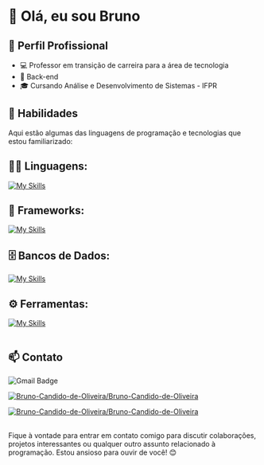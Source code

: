 # 👋 Olá, eu sou Bruno

## 💼 Perfil Profissional

- 💻 Professor em transição de carreira para a área de tecnologia
- 🌱 Back-end
- 🎓 Cursando Análise e Desenvolvimento de Sistemas - IFPR

## 🚀 Habilidades

Aqui estão algumas das linguagens de programação e tecnologias que estou familiarizado:

## 👨‍💻 Linguagens: 
[![My Skills](https://skillicons.dev/icons?i=python)](https://skillicons.dev)

## 🧰 Frameworks: 
[![My Skills](https://skillicons.dev/icons?i=django)](https://skillicons.dev)

## 🗄️ Bancos de Dados: 
[![My Skills](https://skillicons.dev/icons?i=mysql,postgres)](https://skillicons.dev)
## ⚙️ Ferramentas:
[![My Skills](https://skillicons.dev/icons?i=git,github,vscode,notion)](https://skillicons.dev)<br><br>

## 📫 Contato

![Gmail Badge](https://img.shields.io/badge/-brunocandidoliveira@gmail.com-006bed?style=flat-square&logo=Gmail&logoColor=white&link=mailto:brunocandidoliveira@gmail.com)
<!--[![Linkedin: Ellen](https://img.shields.io/badge/-ellendias-blue?style=flat-square&logo=Linkedin&logoColor=white&link=https://www.linkedin.com/in/devellenias/)](https://www.linkedin.com/in/devellendias/)
[![Twitter Follow](https://img.shields.io/twitter/follow/SeuUsuario?style=social)]({Link}) <br><br>-->

[![Bruno-Candido-de-Oliveira/Bruno-Candido-de-Oliveira](https://github-readme-stats.vercel.app/api?username=Bruno-Candido-de-Oliveira&theme=tokyonight)](https://github.com/anuraghazra/github-readme-stats)

[![Bruno-Candido-de-Oliveira/Bruno-Candido-de-Oliveira](https://github-readme-stats.vercel.app/api/top-langs/?username=Bruno-Candido-de-Oliveira&hide=html&layout=compact&theme=tokyonight)](https://github.com/anuraghazra/github-readme-stats) <br><br>

Fique à vontade para entrar em contato comigo para discutir colaborações, projetos interessantes ou qualquer outro assunto relacionado à programação. Estou ansioso para ouvir de você! 😊
